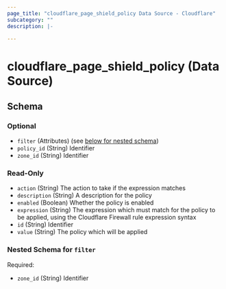 ```yaml
---
page_title: "cloudflare_page_shield_policy Data Source - Cloudflare"
subcategory: ""
description: |-
  
---
```


# cloudflare_page_shield_policy (Data Source)




<!-- schema generated by tfplugindocs -->
## Schema

### Optional

- `filter` (Attributes) (see [below for nested schema](#nestedatt--filter))
- `policy_id` (String) Identifier
- `zone_id` (String) Identifier

### Read-Only

- `action` (String) The action to take if the expression matches
- `description` (String) A description for the policy
- `enabled` (Boolean) Whether the policy is enabled
- `expression` (String) The expression which must match for the policy to be applied, using the Cloudflare Firewall rule expression syntax
- `id` (String) Identifier
- `value` (String) The policy which will be applied

<a id="nestedatt--filter"></a>
### Nested Schema for `filter`

Required:

- `zone_id` (String) Identifier


